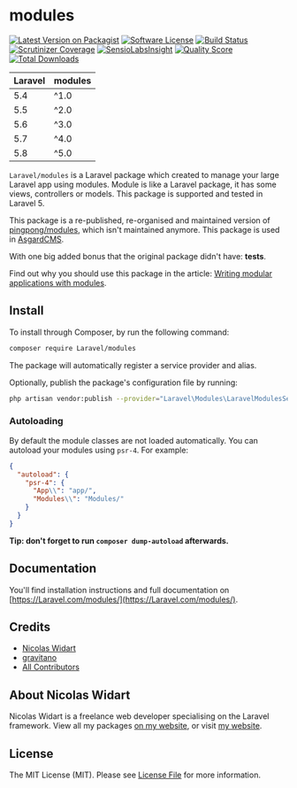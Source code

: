 # modules

[![Latest Version on Packagist](https://img.shields.io/packagist/v/Laravel/modules.svg?style=flat-square)](https://packagist.org/packages/Laravel/modules)
[![Software License](https://img.shields.io/badge/license-MIT-brightgreen.svg?style=flat-square)](LICENSE.md)
[![Build Status](https://img.shields.io/travis/Laravel/modules/master.svg?style=flat-square)](https://travis-ci.org/Laravel/modules)
[![Scrutinizer Coverage](https://img.shields.io/scrutinizer/coverage/g/Laravel/modules.svg?maxAge=86400&style=flat-square)](https://scrutinizer-ci.com/g/Laravel/modules/?branch=master)
[![SensioLabsInsight](https://img.shields.io/sensiolabs/i/25320a08-8af4-475e-a23e-3321f55bf8d2.svg?style=flat-square)](https://insight.sensiolabs.com/projects/25320a08-8af4-475e-a23e-3321f55bf8d2)
[![Quality Score](https://img.shields.io/scrutinizer/g/Laravel/modules.svg?style=flat-square)](https://scrutinizer-ci.com/g/Laravel/modules)
[![Total Downloads](https://img.shields.io/packagist/dt/Laravel/modules.svg?style=flat-square)](https://packagist.org/packages/Laravel/modules)

| **Laravel**  |  **modules** |
|---|---|
| 5.4  | ^1.0  |
| 5.5  | ^2.0  |
| 5.6  | ^3.0  |
| 5.7  | ^4.0  |
| 5.8  | ^5.0  |

`Laravel/modules` is a Laravel package which created to manage your large Laravel app using modules. Module is like a Laravel package, it has some views, controllers or models. This package is supported and tested in Laravel 5.

This package is a re-published, re-organised and maintained version of [pingpong/modules](https://github.com/pingpong-labs/modules), which isn't maintained anymore. This package is used in [AsgardCMS](https://asgardcms.com/).

With one big added bonus that the original package didn't have: **tests**.

Find out why you should use this package in the article: [Writing modular applications with modules](https://nicolaswidart.com/blog/writing-modular-applications-with-modules).

## Install

To install through Composer, by run the following command:

``` bash
composer require Laravel/modules
```

The package will automatically register a service provider and alias.

Optionally, publish the package's configuration file by running:

``` bash
php artisan vendor:publish --provider="Laravel\Modules\LaravelModulesServiceProvider"
```

### Autoloading

By default the module classes are not loaded automatically. You can autoload your modules using `psr-4`. For example:

``` json
{
  "autoload": {
    "psr-4": {
      "App\\": "app/",
      "Modules\\": "Modules/"
    }
  }
}
```

**Tip: don't forget to run `composer dump-autoload` afterwards.**

## Documentation

You'll find installation instructions and full documentation on [https://Laravel.com/modules/](https://Laravel.com/modules/).

## Credits

- [Nicolas Widart](https://github.com/Laravel)
- [gravitano](https://github.com/gravitano)
- [All Contributors](../../contributors)

## About Nicolas Widart

Nicolas Widart is a freelance web developer specialising on the Laravel framework. View all my packages [on my website](https://Laravel.com/), or visit [my website](https://nicolaswidart.com).


## License

The MIT License (MIT). Please see [License File](LICENSE.md) for more information.
